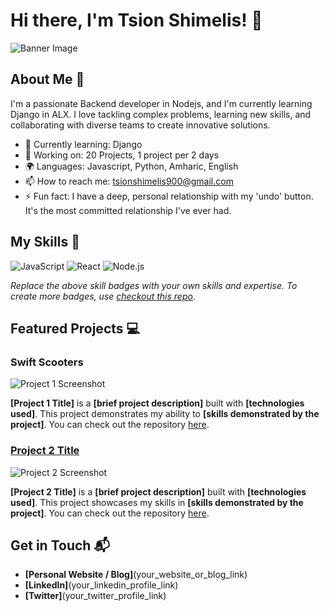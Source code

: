 # Hi there, I'm Tsion Shimelis! 👋

![Banner Image](your_banner_image_url_here)

## About Me 🚀

I'm a passionate Backend developer in Nodejs, and I'm currently learning Django in ALX. I love tackling complex problems, learning new skills, and collaborating with diverse teams to create innovative solutions.

- 🌱 Currently learning: Django 
- 🔭 Working on: 20 Projects, 1 project per 2 days
- 🌍 Languages: Javascript, Python, Amharic, English
- 📫 How to reach me: tsionshimelis900@gmail.com
- ⚡ Fun fact: I have a deep, personal relationship with my 'undo' button. It's the most committed relationship I've ever had.

## My Skills 🧠

![JavaScript](https://img.shields.io/badge/-JavaScript-F7DF1E?style=flat-square&logo=javascript&logoColor=black)
![React](https://img.shields.io/badge/-React-61DAFB?style=flat-square&logo=react&logoColor=black)
![Node.js](https://img.shields.io/badge/-Node.js-339933?style=flat-square&logo=node.js&logoColor=white)

*Replace the above skill badges with your own skills and expertise. To create more badges, use [checkout this repo](https://github.com/alexandresanlim/Badges4-README.md-Profile).*

## Featured Projects 💻

### Swift Scooters

![Project 1 Screenshot](project_1_screenshot_url)

**[Project 1 Title]** is a **[brief project description]** built with **[technologies used]**. This project demonstrates my ability to **[skills demonstrated by the project]**. You can check out the repository [here](project_1_repository_link).

### [Project 2 Title](project_2_link)

![Project 2 Screenshot](project_2_screenshot_url)

**[Project 2 Title]** is a **[brief project description]** built with **[technologies used]**. This project showcases my skills in **[skills demonstrated by the project]**. You can check out the repository [here](project_2_repository_link).

## Get in Touch 📬

- **[Personal Website / Blog]**(your_website_or_blog_link)
- **[LinkedIn]**(your_linkedin_profile_link)
- **[Twitter]**(your_twitter_profile_link)


